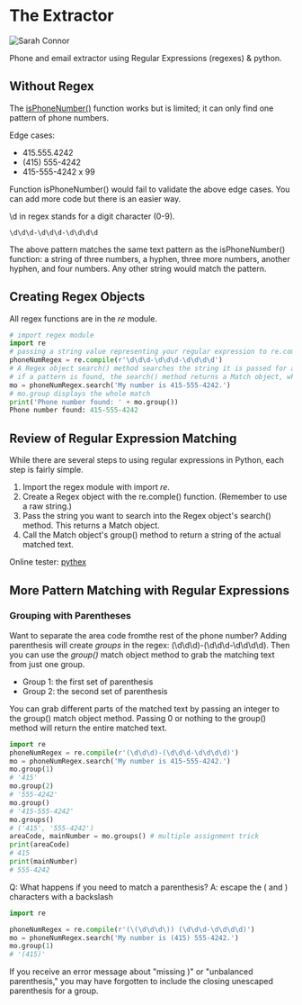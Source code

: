 # The Extractor

![Sarah Connor](https://cdn.vox-cdn.com/thumbor/80cX0s7Y6ID0iHU0KvH_pPrEE3k=/1400x1400/filters:format(jpeg)/cdn.vox-cdn.com/uploads/chorus_asset/file/16294722/phx03489r.jpg "Sarah Connor")

Phone and email extractor using Regular Expressions (regexes) &amp; python.

## Without Regex

The [isPhoneNumber()](wo_regex/isPhoneNumber.py) function works but is limited; it can only find one pattern of phone numbers.

Edge cases:
- 415.555.4242
- (415) 555-4242
- 415-555-4242 x 99

Function isPhoneNumber() would fail to validate the above edge cases. You can add more code but there is an easier way.

\d in regex stands for a digit character (0-9).
```
\d\d\d-\d\d\d-\d\d\d\d
```
The above pattern matches the same text pattern as the isPhoneNumber() function: a string of three numbers, a hyphen, three more numbers, another hyphen, and four numbers. Any other string would match the pattern.

## Creating Regex Objects

All regex functions are in the _re_ module.

```python
# import regex module
import re
# passing a string value representing your regular expression to re.compile() returns a Regex object
phoneNumRegex = re.compile(r'\d\d\d-\d\d\d-\d\d\d\d')
# A Regex object search() method searches the string it is passed for any matches to the regex
# if a pattern is found, the search() method returns a Match object, which will have a group() method that will return the actual matched text from the searched string
mo = phoneNumRegex.search('My number is 415-555-4242.')
# mo.group displays the whole match
print('Phone number found: ' + mo.group())
Phone number found: 415-555-4242
```

## Review of Regular Expression Matching
While there are several steps to using regular expressions in Python, each step is fairly simple.

1. Import the regex module with import _re_.
2. Create a Regex object with the re.comple() function. (Remember to use a raw string.)
3. Pass the string you want to search into the Regex object's search() method. This returns a Match object.
4. Call the Match object's group() method to return a string of the actual matched text.

Online tester: [pythex](https://pythex.org/)

## More Pattern Matching with Regular Expressions

### Grouping with Parentheses

Want to separate the area code fromthe rest of the phone number? Adding parenthesis will create _groups_ in the regex: (\d\d\d)-(\d\d\d-\d\d\d\d). Then you can use the _group()_ match object method to grab the matching text from just one group.

- Group 1: the first set of parenthesis
- Group 2: the second set of parenthesis

You can grab different parts of the matched text by passing an integer to the group() match object method. Passing 0 or nothing to the group() method will return the entire matched text.

```python
import re
phoneNumRegex = re.compile(r'(\d\d\d)-(\d\d\d-\d\d\d\d)')
mo = phoneNumRegex.search('My number is 415-555-4242.')
mo.group(1)
# '415'
mo.group(2)
# '555-4242'
mo.group()  
# '415-555-4242'
mo.groups()
# ('415', '555-4242')
areaCode, mainNumber = mo.groups() # multiple assignment trick
print(areaCode)
# 415
print(mainNumber)
# 555-4242
```

Q: What happens if you need to match a parenthesis?
A: escape the ( and ) characters with a backslash

```python
import re

phoneNumRegex = re.compile(r'(\(\d\d\d\)) (\d\d\d-\d\d\d\d)')  
mo = phoneNumRegex.search('My number is (415) 555-4242.')     
mo.group(1)
# '(415)'
```

If you receive an error message about "missing )" or "unbalanced parenthesis,"  you may have forgotten to include the closing unescaped parenthesis for a group.
